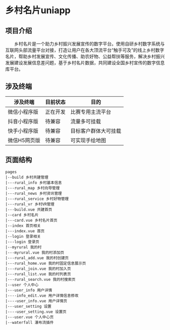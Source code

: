 # 乡村名片uniapp

## 项目介绍
　　乡村名片是一个助力乡村振兴发展宣传的数字平台。使用自研乡村数字系统与互联网头部流量平台对接，打造让用户在各大顶流平台“触手可及”的线上乡村数字名片，帮助乡村发展宣传、文化传播、助农好物、公益帮扶等服务，解决乡村振兴发展建设发展信息差问题，基于乡村名片数据，共同建设全国乡村宣传的数字信息库平台。

## 涉及终端

| 涉及终端           | 目前状态            |目的            |
| -------------- | --------------- |--------------- |
| 微信小程序版  | 正在开发|比赛专用主流平台|
| 抖音小程序版  | 待兼容|流量多可挂载|
| 快手小程序版  | 待兼容|目标客户群体大可挂载|
| 微信H5网页版  | 待兼容|可实现手绘地图|

## 页面结构

~~~
pages
|--build 乡村共建管理
|---rural_info 乡村基本信息
|---rural_map 乡村向导管理
|---rural_news 乡村资讯管理
|---rural_service 乡村好物管理
|---rural_vr 乡村VR管理
|---build.vue 共建首页
|--card 乡村名片
|---card.vue 乡村名片首页
|--index 首页相关
|---index.vue 首页
|--login 登录相关
|---login 登录页
|--myrural 我的村
|---myrural.vue 我的村添加页
|---rural_add.vue 我的村创建页
|---rural_home.vue 我的村固定信息展示页
|---rural_join.vue 我的村加入页
|---rural_list.vue 我的村列表页
|---rural_search.vue 我的村搜索页
|--user 个人中心
|---user_info 用户详情
|----info_edit.vue 用户详情信息修改
|----user_info.vue 用户详情页
|---user_setting 设置
|----user_setting.vue 设置页
|---user.vue 个人中心页
|--waterfall 瀑布流插件
~~~